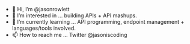 - 👋 Hi, I’m @jasonrowlett
- 👀 I’m interested in ... building APIs + API mashups.
- 🌱 I’m currently learning ... API programming, endpoint management + languages/tools involved.
- 📫 How to reach me ... Twitter @jasoniscoding 

<!---
jasonrowlett/jasonrowlett is a ✨ special ✨ repository because its `README.md` (this file) appears on your GitHub profile.
You can click the Preview link to take a look at your changes.
--->
